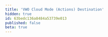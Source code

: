 ```yaml
---
title: 'VWO Cloud Mode (Actions) Destination'
hidden: true
id: 63bedc136a8484a53739e013
published: false
beta: true
---
```


